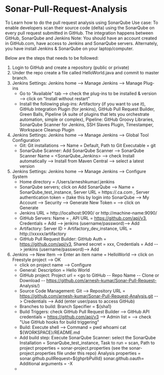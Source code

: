 # Sonar-Pull-Request-Analysis
To Learn how to do the pull request analysis using SonarQube
Use case: To enable developers scan their source code (delta) using the SonarQube on every pull request submitted in GitHub. 
The integration happens between GitHub, SonarQube and Jenkins
Note: You should have an account created in GitHub.com, have access to Jenkins and SonarQube servers. Alternately, you have install Jenkins & SonarQube on your laptop/computer.

Below are the steps that needs to be followed:
1. Login to GitHub and create a repository (public or private)
2. Under the repo create a file called HelloWorld.java and commit to master branch. 
3. Jenkins Settings: Jenkins home --> Manage Jenkins --> Manage Plug-ins
    - Go to "Available" tab --> check the plug-ins to be installed & version --> click on "Install without restart"
    - Install the following plug-ins: Artifactory (if you want to use it), GitHub Integration Plugin (for jenkins), GitHub Pull Request         Builder, Green Balls, Pipeline (A suite of plugins that lets you orchestrate automation, simple or complex), Pipeline: GitHub Groovy        Libraries, SonarQube Scanner for Jenkins, SSH Slaves Plugin, Timestamper, Workspace Cleanup Plugin
4. Jenkins Settings: Jenkins home --> Manage Jenkins --> Global Tool Configuration
    - Git: Git installations --> Name = Default, Path to Git Executable = git
    - SonarQube Scanner: Add SonarQube Scanner --> SonarQube Scanner Name = <SonarQube_Jenkins> --> check Install automatically -->             Install from Maven Central --> select a latest version
5. Jenkins Settings: Jenkins home --> Manage Jenkins --> Configure System
    - Home directory = 	/Users/arneshkumar/.jenkins
    - SonarQube servers; click on Add SonarQube --> Name = SonarQube_test_instance, Server URL = https://<sonarqube test instance               url>.ca.com , Server authentication token = (take this by login into SonarQube --> My Account --> Security --> Generate New Token = <enter token name> --> click on Generate
    - Jenkins URL = http://localhost:9090/ or http://machine-name:9090/
    - GitHub Servers: Name = <give a name>, API URL = https://github.com/api/v3, Credentials = Add  --> jenkins (username/password)--> Add
    - Artifactory: Server ID = Artifactory_dev_instance, URL = http://xxxxx/artifactory
    - GitHub Pull Request Builder: GitHub Auth = https://github.com/api/v3, Shared secret = xxx, Credentials = Add  --> jenkins                 (username/password)--> Add
6. Jenkins --> New Item --> Enter an item name = HelloWorld --> click on Freestyle project --> OK
    - click on project name --> Configure
    - General: Description = Hello World
    - GitHub project: Project url = <go to GitHub -- Repo Name -- Clone or Download -- https://github.com/arnesh-kumar/Sonar-Pull-Request-          Analysis/)
    - Source Code Management: Git --> Repository URL = https://github.com/arnesh-kumar/Sonar-Pull-Request-Analysis.git --> Credentials -->          Add (enter user/pass to access GitHub)
    - Branches to build: Branch Specifier = ${sha1}
    - Build Triggers: check GitHub Pull Request Builder --> GitHub API credentials = https://github.com/api/v3 --> Admin list = <username>
        --> check "Use GitHub hooks for build triggering"
    - Build: Execute shell --> Command = 
            pwd 
            whoami
            cat ${WORKSPACE}/README.md
    - Add build step: Execute SonarQube Scanner: select the SonarQube Installation = SonarQube_test_instance, Task to run = scan, Path to           project properties = sonar-project.properties (see the sonar-project.properties file under this repo)
           Analysis properties = 
                sonar.github.pullRequest=${ghprbPullId}
                sonar.github.oauth= <generated from SonarQube server account section> 
            Additional arguments = -X
    - 
